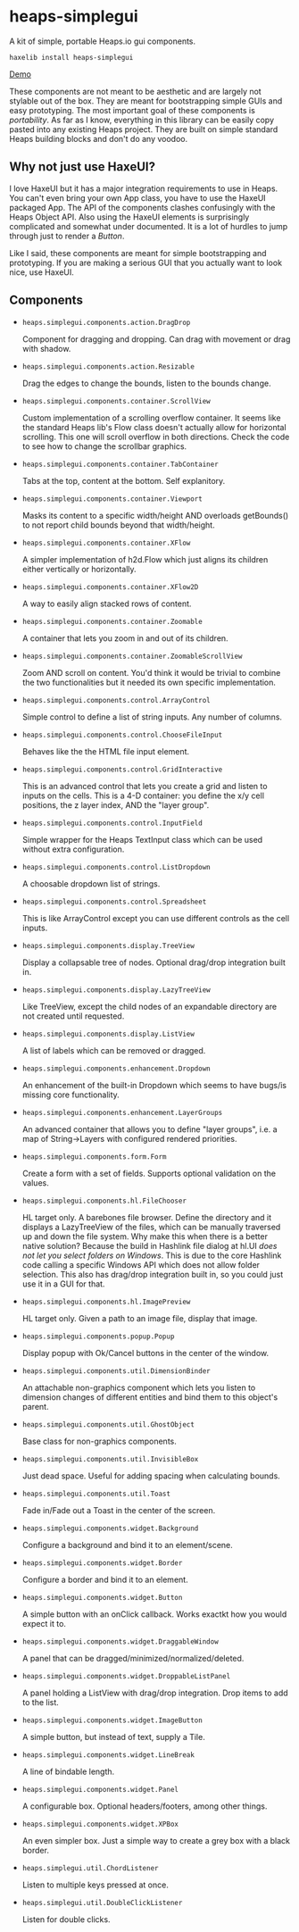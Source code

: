 # heaps-simplegui

A kit of simple, portable Heaps.io gui components.

```
haxelib install heaps-simplegui
```

[Demo](https://cardgdev.github.io/heaps-simplegui/bin/)

These components are not meant to be aesthetic and are largely not stylable out of the box. They are meant for bootstrapping simple GUIs and easy prototyping. The most important goal of these components is *portability*. As far as I know, everything in this library can be easily copy pasted into any existing Heaps project. They are built on simple standard Heaps building blocks and don't do any voodoo.

## Why not just use HaxeUI?
I love HaxeUI but it has a major integration requirements to use in Heaps. You can't even bring your own App class, you have to use the HaxeUI packaged App. The API of the components clashes confusingly with the Heaps Object API. Also using the HaxeUI elements is surprisingly complicated and somewhat under documented. It is a lot of hurdles to jump through just to render a *Button*.

Like I said, these components are meant for simple bootstrapping and prototyping. If you are making a serious GUI that you actually want to look nice, use HaxeUI.

## Components

- `heaps.simplegui.components.action.DragDrop`
  
    Component for dragging and dropping. Can drag with movement or drag with shadow.

- `heaps.simplegui.components.action.Resizable`
  
    Drag the edges to change the bounds, listen to the bounds change.

- `heaps.simplegui.components.container.ScrollView`
  
    Custom implementation of a scrolling overflow container. It seems like the standard Heaps lib's Flow class doesn't actually allow for horizontal scrolling. This one will scroll overflow in both directions. Check the code to see how to change the scrollbar graphics.

- `heaps.simplegui.components.container.TabContainer`
  
    Tabs at the top, content at the bottom. Self explanitory.

- `heaps.simplegui.components.container.Viewport`
  
    Masks its content to a specific width/height AND overloads getBounds() to not report child bounds beyond that width/height.

- `heaps.simplegui.components.container.XFlow`
  
    A simpler implementation of h2d.Flow which just aligns its children either vertically or horizontally. 

- `heaps.simplegui.components.container.XFlow2D`
  
    A way to easily align stacked rows of content.

- `heaps.simplegui.components.container.Zoomable`
  
    A container that lets you zoom in and out of its children.

- `heaps.simplegui.components.container.ZoomableScrollView`
  
    Zoom AND scroll on content. You'd think it would be trivial to combine the two functionalities but it needed its own specific implementation.

- `heaps.simplegui.components.control.ArrayControl`
  
    Simple control to define a list of string inputs. Any number of columns.

- `heaps.simplegui.components.control.ChooseFileInput`
  
    Behaves like the the HTML file input element.

- `heaps.simplegui.components.control.GridInteractive`
  
    This is an advanced control that lets you create a grid and listen to inputs on the cells. This is a 4-D container: you define the x/y cell positions, the z layer index, AND the "layer group". 

- `heaps.simplegui.components.control.InputField`
  
    Simple wrapper for the Heaps TextInput class which can be used without extra configuration.

- `heaps.simplegui.components.control.ListDropdown`
  
    A choosable dropdown list of strings.

- `heaps.simplegui.components.control.Spreadsheet`
  
    This is like ArrayControl except you can use different controls as the cell inputs.

- `heaps.simplegui.components.display.TreeView`

    Display a collapsable tree of nodes. Optional drag/drop integration built in.

- `heaps.simplegui.components.display.LazyTreeView`
  
    Like TreeView, except the child nodes of an expandable directory are not created until requested.

- `heaps.simplegui.components.display.ListView`
  
    A list of labels which can be removed or dragged.

- `heaps.simplegui.components.enhancement.Dropdown`
  
    An enhancement of the built-in Dropdown which seems to have bugs/is missing core functionality.

- `heaps.simplegui.components.enhancement.LayerGroups`
  
    An advanced container that allows you to define "layer groups", i.e. a map of String->Layers with configured rendered priorities.

- `heaps.simplegui.components.form.Form`
  
    Create a form with a set of fields. Supports optional validation on the values.

- `heaps.simplegui.components.hl.FileChooser`
  
    HL target only. A barebones file browser. Define the directory and it displays a LazyTreeView of the files, which can be manually traversed up and down the file system. Why make this when there is a better native solution? Because the build in Hashlink file dialog at hl.UI *does not let you select folders on Windows*. This is due to the core Hashlink code calling a specific Windows API which does not allow folder selection. This also has drag/drop integration built in, so you could just use it in a GUI for that.

- `heaps.simplegui.components.hl.ImagePreview`
  
    HL target only. Given a path to an image file, display that image.

- `heaps.simplegui.components.popup.Popup`
  
    Display popup with Ok/Cancel buttons in the center of the window.

- `heaps.simplegui.components.util.DimensionBinder`
  
    An attachable non-graphics component which lets you listen to dimension changes of different entities and bind them to this object's parent.

- `heaps.simplegui.components.util.GhostObject`
  
    Base class for non-graphics components.

- `heaps.simplegui.components.util.InvisibleBox`
  
    Just dead space. Useful for adding spacing when calculating bounds.

- `heaps.simplegui.components.util.Toast`
  
    Fade in/Fade out a Toast in the center of the screen.

- `heaps.simplegui.components.widget.Background`
  
    Configure a background and bind it to an element/scene.

- `heaps.simplegui.components.widget.Border`
  
    Configure a border and bind it to an element.

- `heaps.simplegui.components.widget.Button`
  
    A simple button with an onClick callback. Works exactkt how you would expect it to.

- `heaps.simplegui.components.widget.DraggableWindow`
  
    A panel that can be dragged/minimized/normalized/deleted.

- `heaps.simplegui.components.widget.DroppableListPanel`
  
    A panel holding a ListView with drag/drop integration. Drop items to add to the list.

- `heaps.simplegui.components.widget.ImageButton`
  
    A simple button, but instead of text, supply a Tile.

- `heaps.simplegui.components.widget.LineBreak`
  
    A line of bindable length.

- `heaps.simplegui.components.widget.Panel`
  
    A configurable box. Optional headers/footers, among other things.

- `heaps.simplegui.components.widget.XPBox`
  
    An even simpler box. Just a simple way to create a grey box with a black border.

- `heaps.simplegui.util.ChordListener`
  
    Listen to multiple keys pressed at once.

- `heaps.simplegui.util.DoubleClickListener`
  
    Listen for double clicks.
